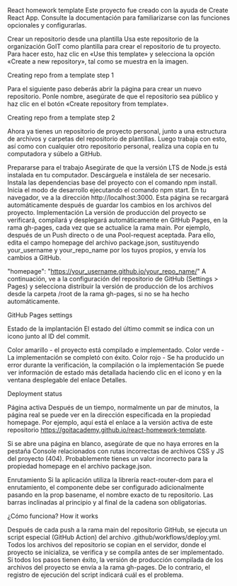 
React homework template
Este proyecto fue creado con la ayuda de Create React App. Consulte la documentación para familiarizarse con las funciones opcionales y configurarlas.

Crear un repositorio desde una plantilla
Usa este repositorio de la organización GoIT como plantilla para crear el repositorio de tu proyecto. Para hacer esto, haz clic en «Use this template» y selecciona la opción «Create a new repository», tal como se muestra en la imagen.

Creating repo from a template step 1

Para el siguiente paso deberás abrir la página para crear un nuevo repositorio. Ponle nombre, asegúrate de que el repositorio sea público y haz clic en el botón «Create repository from template».

Creating repo from a template step 2

Ahora ya tienes un repositorio de proyecto personal, junto a una estructura de archivos y carpetas del repositorio de plantillas. Luego trabaja con esto, así como con cualquier otro repositorio personal, realiza una copia en tu computadora y súbelo a GitHub.

Prepararse para el trabajo
Asegúrate de que la versión LTS de Node.js está instalada en tu computador. Descárguela e instálela de ser necesario.
Instala las dependencias base del proyecto con el comando npm install.
Inicia el modo de desarrollo ejecutando el comando npm start.
En tu navegador, ve a la dirección http://localhost:3000. Esta página se recargará automáticamente después de guardar los cambios en los archivos del proyecto.
Implementación
La versión de producción del proyecto se verificará, compilará y desplegará automáticamente en GitHub Pages, en la rama gh-pages, cada vez que se actualice la rama main. Por ejemplo, después de un Push directo o de una Pool-request aceptada. Para ello, edita el campo homepage del archivo package.json, sustituyendo your_username y your_repo_name por los tuyos propios, y envía los cambios a GitHub.

"homepage": "https://your_username.github.io/your_repo_name/"
A continuación, ve a la configuración del repositorio de GitHub (Settings > Pages) y selecciona distribuir la versión de producción de los archivos desde la carpeta /root de la rama gh-pages, si no se ha hecho automáticamente.

GitHub Pages settings

Estado de la implantación
El estado del último commit se indica con un icono junto al ID del commit.

Color amarillo - el proyecto está compilado e implementado.
Color verde - La implementación se completó con éxito.
Color rojo - Se ha producido un error durante la verificación, la compilación o la implementación
Se puede ver información de estado más detallada haciendo clic en el icono y en la ventana desplegable del enlace Detalles.

Deployment status

Página activa
Después de un tiempo, normalmente un par de minutos, la página real se puede ver en la dirección especificada en la propiedad homepage. Por ejemplo, aquí está el enlace a la versión activa de este repositorio https://goitacademy.github.io/react-homework-template.

Si se abre una página en blanco, asegúrate de que no haya errores en la pestaña Console relacionados con rutas incorrectas de archivos CSS y JS del proyecto (404). Probablemente tienes un valor incorrecto para la propiedad homepage en el archivo package.json.

Enrutamiento
Si la aplicación utiliza la librería react-router-dom para el enrutamiento, el componente <BrowserRouter> debe ser configurado adicionalmente pasando en la prop basename, el nombre exacto de tu repositorio. Las barras inclinadas al principio y al final de la cadena son obligatorias.

<BrowserRouter basename="/your_repo_name/">
  <App />
</BrowserRouter>
¿Cómo funciona?
How it works

Después de cada push a la rama main del repositorio GitHub, se ejecuta un script especial (GitHub Action) del archivo .github/workflows/deploy.yml.
Todos los archivos del repositorio se copian en el servidor, donde el proyecto se inicializa, se verifica y se compila antes de ser implementado.
Si todos los pasos tienen éxito, la versión de producción compilada de los archivos del proyecto se envía a la rama gh-pages. De lo contrario, el registro de ejecución del script indicará cuál es el problema.
